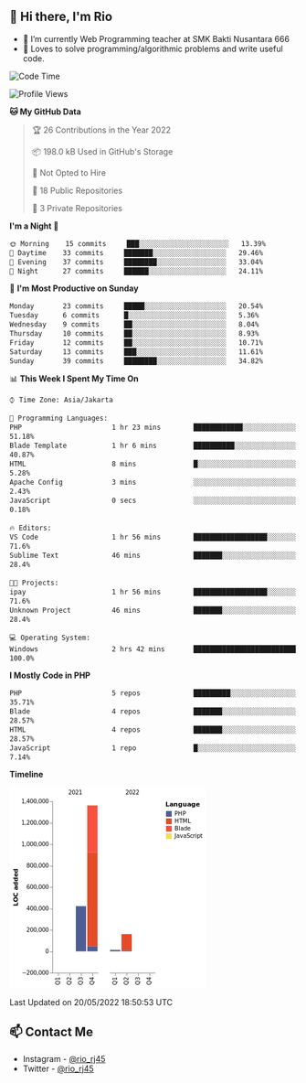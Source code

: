 ## 👋 Hi there, I'm Rio 

-  🔭 I’m currently Web Programming teacher at SMK Bakti Nusantara 666
-  💬 Loves to solve programming/algorithmic problems and write useful code.

<!--START_SECTION:waka-->
![Code Time](http://img.shields.io/badge/Code%20Time-0%20secs-blue)

![Profile Views](http://img.shields.io/badge/Profile%20Views-0-blue)

**🐱 My GitHub Data** 

> 🏆 26 Contributions in the Year 2022
 > 
> 📦 198.0 kB Used in GitHub's Storage 
 > 
> 🚫 Not Opted to Hire
 > 
> 📜 18 Public Repositories 
 > 
> 🔑 3 Private Repositories  
 > 
**I'm a Night 🦉** 

```text
🌞 Morning    15 commits     ███░░░░░░░░░░░░░░░░░░░░░░   13.39% 
🌆 Daytime    33 commits     ███████░░░░░░░░░░░░░░░░░░   29.46% 
🌃 Evening    37 commits     ████████░░░░░░░░░░░░░░░░░   33.04% 
🌙 Night      27 commits     ██████░░░░░░░░░░░░░░░░░░░   24.11%

```
📅 **I'm Most Productive on Sunday** 

```text
Monday       23 commits     █████░░░░░░░░░░░░░░░░░░░░   20.54% 
Tuesday      6 commits      █░░░░░░░░░░░░░░░░░░░░░░░░   5.36% 
Wednesday    9 commits      ██░░░░░░░░░░░░░░░░░░░░░░░   8.04% 
Thursday     10 commits     ██░░░░░░░░░░░░░░░░░░░░░░░   8.93% 
Friday       12 commits     ██░░░░░░░░░░░░░░░░░░░░░░░   10.71% 
Saturday     13 commits     ███░░░░░░░░░░░░░░░░░░░░░░   11.61% 
Sunday       39 commits     ████████░░░░░░░░░░░░░░░░░   34.82%

```


📊 **This Week I Spent My Time On** 

```text
⌚︎ Time Zone: Asia/Jakarta

💬 Programming Languages: 
PHP                      1 hr 23 mins        ████████████░░░░░░░░░░░░░   51.18% 
Blade Template           1 hr 6 mins         ██████████░░░░░░░░░░░░░░░   40.87% 
HTML                     8 mins              █░░░░░░░░░░░░░░░░░░░░░░░░   5.28% 
Apache Config            3 mins              ░░░░░░░░░░░░░░░░░░░░░░░░░   2.43% 
JavaScript               0 secs              ░░░░░░░░░░░░░░░░░░░░░░░░░   0.18%

🔥 Editors: 
VS Code                  1 hr 56 mins        ██████████████████░░░░░░░   71.6% 
Sublime Text             46 mins             ███████░░░░░░░░░░░░░░░░░░   28.4%

🐱‍💻 Projects: 
ipay                     1 hr 56 mins        ██████████████████░░░░░░░   71.6% 
Unknown Project          46 mins             ███████░░░░░░░░░░░░░░░░░░   28.4%

💻 Operating System: 
Windows                  2 hrs 42 mins       █████████████████████████   100.0%

```

**I Mostly Code in PHP** 

```text
PHP                      5 repos             █████████░░░░░░░░░░░░░░░░   35.71% 
Blade                    4 repos             ███████░░░░░░░░░░░░░░░░░░   28.57% 
HTML                     4 repos             ███████░░░░░░░░░░░░░░░░░░   28.57% 
JavaScript               1 repo              █░░░░░░░░░░░░░░░░░░░░░░░░   7.14%

```


**Timeline**

![Chart not found](https://raw.githubusercontent.com/neushepa/neushepa/main/charts/bar_graph.png) 


 Last Updated on 20/05/2022 18:50:53 UTC
<!--END_SECTION:waka-->

## 📫 Contact Me
- Instagram - [@rio_rj45](https://www.instagram.com/rio_rj45/)
- Twitter - [@rio_rj45](https://twitter.com/rio_rj45)
